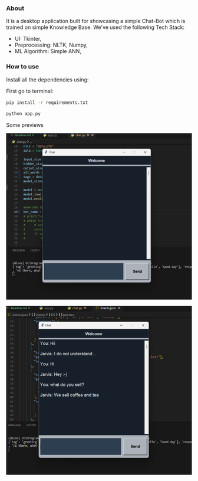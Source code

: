 ### About

It is a desktop application built for showcasing a simple Chat-Bot which is trained on simple Knowledge Base.
We've used the following Tech Stack:

- UI: Tkinter,
- Preprocessing: NLTK, Numpy,
- ML Algorithm: Simple ANN,

### How to use

Install all the dependencies using:

First go to terminal:

```bash
pip install -r requirements.txt
```

```bash
python app.py
```

Some previews

![s1](./images/s1.png)

![s2](./images/s2.png)
